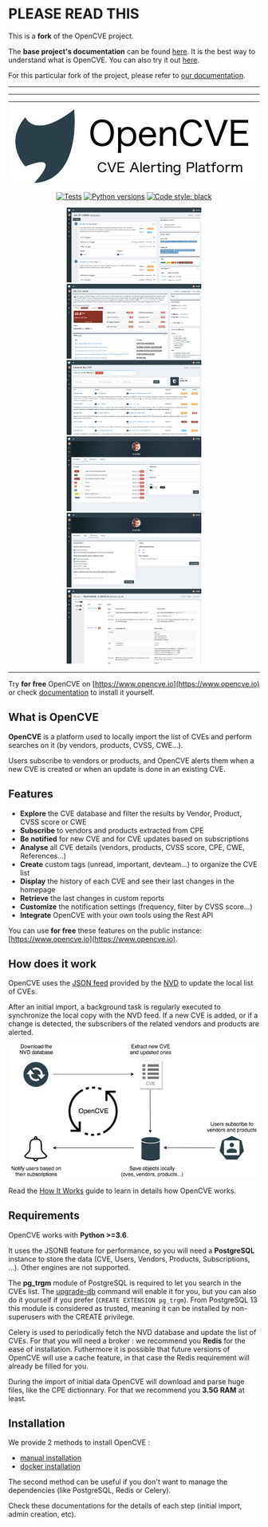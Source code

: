 # PLEASE READ THIS

This is a **fork** of the OpenCVE project.

The **base project's documentation** can be found [here](https://docs.opencve.io/). It is the best way to understand what is OpenCVE. You can also try it out [here](https://www.opencve.io/).

For this particular fork of the project, please refer to [our documentation](https://gael-lejeune.github.io/opencve-docs/).

---
---
----
<p align="center">
  <img alt="OpenCVE" src="https://raw.githubusercontent.com/opencve/opencve/master/logo.png">
</p>
<p align="center">
  <a href="https://github.com/opencve/opencve/actions?query=workflow%3ATests"><img alt="Tests" src="https://github.com/opencve/opencve/workflows/Tests/badge.svg"></a>
  <a href="https://www.python.org/"><img alt="Python versions" src="https://img.shields.io/badge/python-3.6%2B-blue.svg"></a>
  <a href="https://github.com/python/black"><img alt="Code style: black" src="https://img.shields.io/badge/code%20style-black-000000.svg"></a>
</p>

<p align="center">
  <img src="https://raw.githubusercontent.com/opencve/opencve/master/opencve1.png" width="270" height="150">
  <img src="https://raw.githubusercontent.com/opencve/opencve/master/opencve2.png" width="270" height="150">
  <img src="https://raw.githubusercontent.com/opencve/opencve/master/opencve3.png" width="270" height="150">
  <img src="https://raw.githubusercontent.com/opencve/opencve/master/opencve4.png" width="270" height="150">
  <img src="https://raw.githubusercontent.com/opencve/opencve/master/opencve5.png" width="270" height="150">
  <img src="https://raw.githubusercontent.com/opencve/opencve/master/opencve6.png" width="270" height="150">
</p>

----------------

Try **for free** OpenCVE on [https://www.opencve.io](https://www.opencve.io) or check [documentation](https://docs.opencve.io) to install it yourself.

## What is OpenCVE

**OpenCVE** is a platform used to locally import the list of CVEs and perform searches on it (by vendors, products, CVSS, CWE...).

Users subscribe to vendors or products, and OpenCVE alerts them when a new CVE is created or when an update is done in an existing CVE.

## Features

- **Explore** the CVE database and filter the results by Vendor, Product, CVSS score or CWE
- **Subscribe** to vendors and products extracted from CPE
- **Be notified** for new CVE and for CVE updates based on subscriptions
- **Analyse** all CVE details (vendors, products, CVSS score, CPE, CWE, References...)
- **Create** custom tags (unread, important, devteam...) to organize the CVE list
- **Display** the history of each CVE and see their last changes in the homepage
- **Retrieve** the last changes in custom reports
- **Customize** the notification settings (frequency, filter by CVSS score...)
- **Integrate** OpenCVE with your own tools using the Rest API

You can use **for free** these features on the public instance: [https://www.opencve.io](https://www.opencve.io).

## How does it work

OpenCVE uses the [JSON feed](https://nvd.nist.gov/vuln/data-feeds#JSON_FEED) provided by the [NVD](https://nvd.nist.gov/) to update the local list of CVEs.

After an initial import, a background task is regularly executed to synchronize the local copy with the NVD feed. If a new CVE is added, or if a change is detected, the subscribers of the related vendors and products are alerted.

<p align="center">
  <img src="https://raw.githubusercontent.com/opencve/opencve/master/how-it-works.png">
</p>

Read the [How It Works](https://docs.opencve.io/how-it-works/) guide to learn in details how OpenCVE works.

## Requirements

OpenCVE works with **Python >=3.6**.

It uses the JSONB feature for performance, so you will need a **PostgreSQL** instance to store the data (CVE, Users, Vendors, Products, Subscriptions, ...). Other engines are not supported.

The **pg_trgm** module of PostgreSQL is required to let you search in the CVEs list. The [upgrade-db](https://docs.opencve.io/commands/#upgrade-db) command will enable it for you, but you can also do it yourself if you prefer (`CREATE EXTENSION pg_trgm`). From PostgreSQL 13 this module is considered as trusted, meaning it can be installed by non-superusers with the CREATE privilege.

Celery is used to periodically fetch the NVD database and update the list of CVEs. For that you will need a broker : we recommend you **Redis** for the ease of installation. Futhermore it is possible that future versions of OpenCVE will use a cache feature, in that case the Redis requirement will already be filled for you.

During the import of initial data OpenCVE will download and parse huge files, like the CPE dictionnary. For that we recommend you **3.5G RAM** at least.

## Installation

We provide 2 methods to install OpenCVE :

- [manual installation](https://docs.opencve.io/installation/manual/)
- [docker installation](https://docs.opencve.io/installation/docker/)

The second method can be useful if you don't want to manage the dependencies (like PostgreSQL, Redis or Celery).

Check these documentations for the details of each step (initial import, admin creation, etc).
